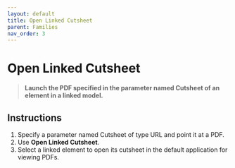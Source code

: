 ```yaml
---
layout: default
title: Open Linked Cutsheet
parent: Families
nav_order: 3
---
```


# Open Linked Cutsheet
> **Launch the PDF specified in the parameter named Cutsheet of an element in 
  a linked model.**

## Instructions
1. Specify a parameter named Cutsheet of type URL and point it at a PDF.
2. Use **Open Linked Cutsheet**.
3. Select a linked element to open its cutsheet in the default application for 
   viewing PDFs.